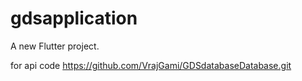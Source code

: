 # gdsapplication

A new Flutter project.

for api code
https://github.com/VrajGami/GDSdatabaseDatabase.git

